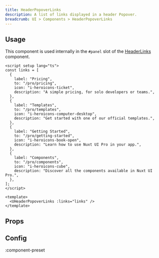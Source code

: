 ```yaml
---
title: HeaderPopoverLinks
description: A list of links displayed in a header Popover.
breadcrumb: UI > Components > HeaderPopoverLinks
---
```


## Usage

This component is used internally in the `#panel` slot of the [HeaderLinks](/ui/components/header-links) component.

```vue [example.vue]
<script setup lang="ts">
const links = [
  {
    label: "Pricing",
    to: "/pro/pricing",
    icon: "i-heroicons-ticket",
    description: "A simple pricing, for solo developers or teams.",
  },
  {
    label: "Templates",
    to: "/pro/templates",
    icon: "i-heroicons-computer-desktop",
    description: "Get started with one of our official templates.",
  },
  {
    label: "Getting Started",
    to: "/pro/getting-started",
    icon: "i-heroicons-book-open",
    description: "Learn how to use Nuxt UI Pro in your app.",
  },
  {
    label: "Components",
    to: "/pro/components",
    icon: "i-heroicons-cube",
    description: "Discover all the components available in Nuxt UI Pro.",
  },
];
</script>

<template>
  <UHeaderPopoverLinks :links="links" />
</template>
```

<!-- ## Slots -->

<!-- component-slots -->

## Props

<!-- components-props -->

## Config

:component-preset

